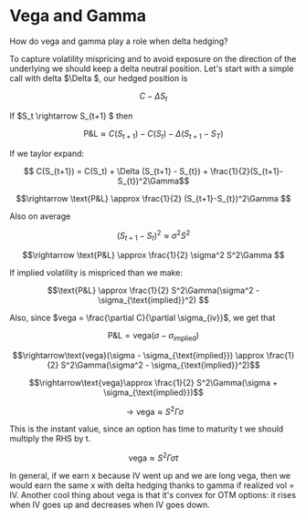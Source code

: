 # Vega and Gamma 

How do vega and gamma play a role when delta hedging?

To capture volatility mispricing and to avoid exposure on the direction of the underlying we should keep a delta neutral position. Let's start with a simple call with delta $\Delta $, our hedged position is

$$ C - \Delta S_t $$

If $S_t \rightarrow S_{t+1} $ then

$$\text{P&L} \approx C(S_{t+1}) - C(S_{t}) - \Delta(S_{t+1} - S_{T})$$

If we taylor expand:

$$ C(S_{t+1}) = C(S_t) + \Delta (S_{t+1} - S_{t}) + \frac{1}{2}(S_{t+1}-S_{t})^2\Gamma$$

$$\rightarrow \text{P&L} \approx \frac{1}{2} (S_{t+1}-S_{t})^2\Gamma $$

Also on average 

$$ (S_{t+1}-S_{t})^2 \approx \sigma^2 S^2$$

$$\rightarrow \text{P&L} \approx \frac{1}{2} \sigma^2 S^2\Gamma $$

If implied volatility is mispriced than we make:

$$\text{P&L} \approx \frac{1}{2} S^2\Gamma(\sigma^2 - \sigma_{\text{implied}}^2) $$

Also, since $vega = \frac{\partial C}{\partial \sigma_{iv}}$, we get that 

$$\text{P&L} = \text{vega}(\sigma - \sigma_{\text{implied}})$$ 

$$\rightarrow\text{vega}(\sigma - \sigma_{\text{implied}}) \approx \frac{1}{2} S^2\Gamma(\sigma^2 - \sigma_{\text{implied}}^2)$$ 

$$\rightarrow\text{vega}\approx \frac{1}{2} S^2\Gamma(\sigma + \sigma_{\text{implied}})$$ 

$$\rightarrow\text{vega}\approx  S^2\Gamma\sigma$$ 

This is the instant value, since an option has time to maturity t we should multiply the RHS by t.

$$\text{vega}\approx  S^2\Gamma\sigma t$$ 

In general, if we earn x because IV went up and we are long vega, then we would earn the same x with delta hedging thanks to gamma if realized vol = IV. Another cool thing about vega is that it's convex for OTM options: it rises when IV goes up and decreases when IV goes down.